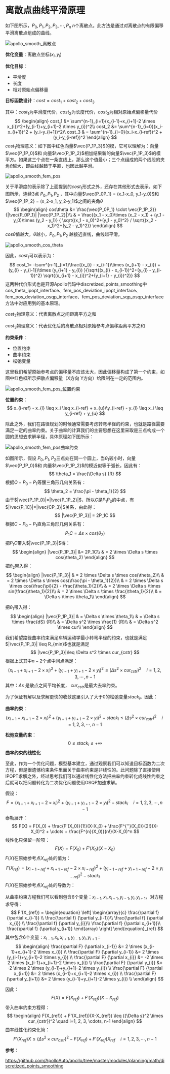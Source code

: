 # 离散点曲线平滑原理

如下图所示，$P_0, P_1, P_2, P_3, \cdots, P_n$ $n$个离散点。此方法是通过对离散点的有限偏移平滑离散点组成的曲线。

![apollo_smooth_离散点](离散点曲线平滑原理.assets/apollo_smooth_离散点-1610016586514.png)

**优化变量**：离散点坐标$(x_i, y_i)$

**优化目标**：

- 平滑度
- 长度
- 相对原始点偏移量

**目标函数设计**：$cost = cost_1 + cost_2 + cost_3$

其中：$cost_1$为平滑度代价，$cost_2$为长度代价，$cost_3$为相对原始点偏移量代价
$$
\begin{align}
cost_1 &= \sum^{n-1}_{i=1}(x_{i-1}+x_{i+1}-2 \times x_{i})^2+(y_{i-1}+y_{i+1}-2 \times y_{i})^2\\
cost_2 &= \sum^{n-1}_{i=0}(x_i-x_{i+1})^2 + (y_i-y_{i+1})^2\\
cost_3 & = \sum^{n-1}_{i=0}(x_i-x_{i-ref})^2 + (y_i-y_{i-ref})^2
\end{align}
$$
$cost_1$物理意义：如下图中红色向量$\vec{P_1P_3}$的模，它可以理解为：向量$\vec{P_1P_0}$和 向量$\vec{P_1P_2}$相加结果新的向量$\vec{P_1P_3}$的模平方。如果这三个点在一条直线上，那么这个值最小；三个点组成的两个线段的夹角$\theta$越大，即曲线越趋于平直，也因此越平滑。

![apollo_smooth_fem_pos](离散点曲线平滑原理.assets/apollo_smooth_fem_pos-1610016606501.png)

关于平滑度的表示除了上面提到的$cost_1$形式之外，还存在其他形式去表示，如下图所示，连续3点 $P_0, P_1, P_2$ ，其中向量$\vec{P_0P_1} = (x_1-x_0, y_1-y_0)$和$\vec{P_1P_2} = (x_2-x_1, y_2-y_1)$之间的夹角$\theta$
$$
\begin{align}
cos\theta &= \frac{\vec{P_0P_1} \cdot \vec{P_1P_2}}{|\vec{P_0P_1}| |\vec{P_1P_2}|}\\
& = \frac{(x_1 - x_0)\times (x_2 - x_1) + (y_1 - y_0)\times (y_2 - y_1)} { \sqrt{(x_1 - x_0)^2+(y_1 - y_0)^2} / \sqrt{(x_2 - x_1)^2+(y_2 - y_1)^2}}
\end{align}
$$
$cos\theta$值越大，$\theta$越小，$P_0, P_1, P_2$ 越接近直线，曲线越平滑。

![apollo_smooth_cos_theta](离散点曲线平滑原理.assets/apollo_smooth_cos_theta-1610016617866.png)

因此，$cost_1$可以表示为：
$$
cost_1= -\sum^{n-1}_{i=1}\frac{(x_{i} - x_{i-1})\times (x_{i+1} - x_{i}) + (y_{i} - y_{i-1})\times (y_{i+1} - y_{i})   }{\sqrt{(x_{i} - x_{i-1})^2+(y_{i} - y_{i-1})^2}  \sqrt{(x_{i+1} - x_{i})^2+(y_{i+1} - y_{i})^2}}
$$
这两种代价形式也是开源Apollo代码中discretized_points_smoothing中cos_theta_ipopt_interface、fem_pos_deviation_ipopt_interface、fem_pos_deviation_osqp_interface、fem_pos_deviation_sqp_osqp_interface方法中对应用到的基本原理。

$cost_2$物理意义：代表离散点之间距离平方之和

$cost_3$物理意义：代表优化后的离散点相对原始参考点偏移距离平方之和

**约束条件**：

- 位置约束
- 曲率约束
- 松弛变量

这里我们希望原始参考点的偏移量不应该太大，因此偏移量构成了第一个约束，如图中红色框所示把散点偏移量（X方向  Y方向）给限制在一定的范围内。

![apollo_smooth_fem_pos_位置约束](离散点曲线平滑原理.assets/apollo_smooth_fem_pos_位置约束.png)

**位置约束**：
$$
x_{i-ref} - x_{l} \leq x_i \leq x_{i-ref} + x_{u}\\y_{i-ref} - y_{l} \leq x_i \leq y_{i-ref} + y_{u}
$$

除此之外，我们在路径规划的时候通常需要考虑转弯半径的约束，也就是路径需要满足一定的曲率约束。关于曲率的计算我们的主要思想在这里采取是三点构成一个圆的思想去求解半径，具体原理如下图所示：

![apollo_smooth_fem_pos曲率约束](离散点曲线平滑原理.assets/apollo_smooth_fem_pos曲率约束-1610016638032.png)

如图所示，假设 $P_0, P_1, P_2$三点处在同一个圆上，当$\theta_1$较小时，向量$\vec{P_1P_0}$和 向量$\vec{P_1P_2}$的模近似等于弧长，因此有：
$$
\theta_1 = \frac{\Delta s} {R}
$$
根据$O-P_0-P_1$等腰三角形几何关系有：
$$
\theta_2 = \frac{\pi - \theta_1}{2}
$$
由于$|\vec{P_1P_0}|=|\vec{P_1P_2}|$，所以$C$是$P_1P_3$的中点，有$|\vec{P_1C}|=|\vec{CP_3}|$关系，由此得：
$$
|\vec{P_1P_3}| = 2P_1C
$$
根据$C-P_0-P_1$直角三角形几何关系有：
$$
P_1C = \Delta s \times cos(\theta_2)
$$
把$P_1C$带入$|\vec{P_1P_3}|$得：
$$
\begin{align}
|\vec{P_1P_3}| &= 2P_1C\\
& = 2 \times \Delta s \times cos(\theta_2)
\end{align}
$$
把$\theta_2$带入得：
$$
\begin{align}
|\vec{P_1P_3}| 
& = 2 \times \Delta s \times cos(\theta_2)\\
& = 2 \times \Delta s \times cos(\frac{\pi - \theta_1}{2})\\
& = 2 \times \Delta s \times cos(\frac{\pi}{2} - \frac{\theta_1}{2})\\
& = 2 \times \Delta s \times sin(\frac{\theta_1}{2})\\
& = 2 \times \Delta s \times \frac{\theta_1}{2}\\
& = \Delta s \times \theta_1\\
\end{align}
$$


把$\theta_1$带入得：
$$
\begin{align}
|\vec{P_1P_3}| 
& = \Delta s \times \theta_1\\
& = \Delta s \times \frac{dS} {R}\\
& = \Delta s^2 \times \frac{1} {R}\\
& = \Delta s^2 \times cur\\
\end{align}
$$

我们希望路径曲率约束满足车辆运动学最小转弯半径的约束，也就是满足 $|\vec{P_1P_3}| \leq R_{min}$也就是满足
$$
|\vec{P_1P_3}|\leq \Delta s^2 \times cur_{cstr}
$$
根据上式其中$n-2$个点中间点满足：
$$
(x_{i-1}+x_{i+1}-2 \times x_{i})^2+(y_{i-1}+y_{i+1}-2 \times y_{i})^2 \leq ({\Delta s}^2 \times cur_{cstr})^2 \quad i=1, 2, 3, \cdots, n-1
$$
其中：$\Delta s$ 是散点之间平均长度， $cur_{cstr}$是最大去率约束。

为了保证有解以及求解更快的收敛这里引入了大于0的松弛变量$stack_i$。因此：

**曲率约束**：
$$
(x_{i-1}+x_{i+1}-2 \times x_{i})^2+(y_{i-1}+y_{i+1}-2 \times y_{i})^2 - stack_i\leq ({\Delta s}^2 \times cur_{cstr})^2  \quad i=1, 2, 3, \cdots, n-1
$$


**松弛变量约束**：
$$
0 \leq stack_i \leq +\infty
$$
**曲率约束的线性化**

至此，作为一个优化问题，模型基本建立，通过观察我们可以知道目标函数为二次方程，但是很遗憾约束条件里面关于曲率约束是非线性的。此问题除了直接使用IPOPT求解之外，经过思考我们可以通过线性化方法把曲率约束转化成线性约束之后就可以把问题转化为二次优化问题使用OSQP加速求解。

假设：
$$
F = (x_{i-1}+x_{i+1}-2 \times x_{i})^2+(y_{i-1}+y_{i+1}-2 \times y_{i})^2 - stack_i \quad i=1, 2, 3, \cdots, n-1
$$
泰勒展开：
$$
F(X) = F(X_0) + \frac{F'(X_0)}{1!}(X-X_0) + \frac{F^{''}(X_0)}{2!}(X-X_0)^2 + \cdots + \frac{F^{n}(X_0)}{n!}(X-X_0)^n
$$
线性化只保留一阶项：
$$
F(X) = F(X_0) + F'(X_0)(X-X_0)
$$
$F(X)$在原始参考点$X_{ref}$处的值为：
$$
F(X_{ref}) = (x_{i-1-ref}+x_{i+1-ref}-2 \times x_{i-ref})^2+(y_{i-1-ref}+y_{i+1-ref}-2 \times y_{i-ref})^2 - stack_i
$$
$F(X)$在原始参考点$X_{ref}$处的导数为：

从曲率约束方程我们可以看到包含6个变量：$x_{i-1},x_i,x_{i+1},y_{i-1},y_i,y_{i+1}$，对方程求导得：
$$
F'(X_{ref}) = \begin{equation}
\left[
\begin{array}{c}
\frac{\partial f}  {\partial x_{i-1}} \\
\frac{\partial f}  {\partial y_{i-1}}\\
\frac{\partial f}  {\partial x_{i}} \\
\frac{\partial f}  {\partial y_{i}}\\
\frac{\partial f}  {\partial x_{i+1}}\\
\frac{\partial f}  {\partial y_{i+1}}
\end{array}
\right]
\end{equation}_{ref}
$$
其中包含6个变量：$x_{i-1},x_i,x_{i+1},y_{i-1},y_i,y_{i+1}$：
$$
\begin{align}
\frac{\partial F}  {\partial x_{i-1}} &= 2 \times (x_{i-1}+x_{i+1}-2 \times x_{i}) \\
\frac{\partial F}  {\partial y_{i-1}} &= 2 \times (y_{i-1}+y_{i+1}-2 \times y_{i}) \\
\frac{\partial F}  {\partial x_{i}}   &= -2 \times 2 \times (x_{i-1}+x_{i+1}-2 \times x_{i}) \\
\frac{\partial F}  {\partial y_{i}}   &= -2 \times 2 \times (y_{i-1}+y_{i+1}-2 \times y_{i}) \\
\frac{\partial F}  {\partial x_{i+1}} &= 2 \times (x_{i-1}+x_{i+1}-2 \times x_{i}) \\
\frac{\partial F}  {\partial y_{i+1}} &= 2 \times (y_{i-1}+y_{i+1}-2 \times y_{i}) \\
\end{align}
$$


因此：
$$
F(X) = F(X_{ref}) + F'(X_{ref})(X-X_{ref})
$$
带入曲率约束方程得：
$$
\begin{align}
F(X_{ref}) + F'(X_{ref})(X-X_{ref}) \leq ({\Delta s}^2 \times cur_{cstr})^2  \quad i=1, 2, 3, \cdots, n-1
\end{align}
$$
曲率线性化约束化简：
$$
 F'(X_{ref})X \leq ({\Delta s}^2 \times cur_{cstr})^2 - F(X_{ref}) + F'(X_{ref})X_{ref}  \quad i=1, 2, 3, \cdots, n-1
$$


**参考**：

https://github.com/ApolloAuto/apollo/tree/master/modules/planning/math/discretized_points_smoothing

